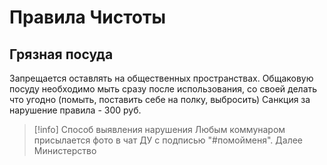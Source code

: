 # Правила Чистоты

## Грязная посуда
Запрещается оставлять на общественных пространствах. Общаковую посуду необходимо мыть сразу после использования, со своей делать что угодно (помыть, поставить себе на полку, выбросить)
Санкция за нарушение правила - 300 руб.
> [!info] Способ выявления нарушения
> Любым коммунаром присылается фото в чат ДУ с подписью "#помойменя". Далее Министерство   
